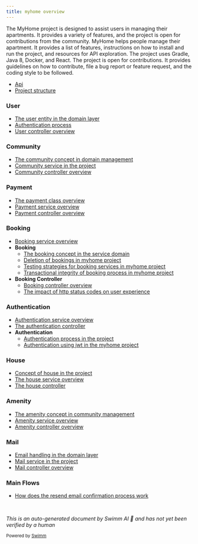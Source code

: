 ```yaml
---
title: myhome overview
---
```

The MyHome project is designed to assist users in managing their apartments. It provides a variety of features, and the project is open for contributions from the community. MyHome helps people manage their apartment. It provides a list of features, instructions on how to install and run the project, and resources for API exploration. The project uses Gradle, Java 8, Docker, and React. The project is open for contributions. It provides guidelines on how to contribute, file a bug report or feature request, and the coding style to be followed.

- <SwmLink doc-title="Api">[Api](.swm/api.p4vxi9sw.sw.md)</SwmLink>
- <SwmLink doc-title="Project structure">[Project structure](.swm/project-structure.g2vdy49k.sw.md)</SwmLink>

### User

- <SwmLink doc-title="The user entity in the domain layer">[The user entity in the domain layer](.swm/the-user-entity-in-the-domain-layer.03eto8f2.sw.md)</SwmLink>
- <SwmLink doc-title="Authentication process">[Authentication process](.swm/authentication-process.g3i5tek4.sw.md)</SwmLink>
- <SwmLink doc-title="User controller overview">[User controller overview](.swm/user-controller-overview.uvnb3cvf.sw.md)</SwmLink>

### Community

- <SwmLink doc-title="The community concept in domain management">[The community concept in domain management](.swm/the-community-concept-in-domain-management.upedosmy.sw.md)</SwmLink>
- <SwmLink doc-title="Community service in the project">[Community service in the project](.swm/community-service-in-the-project.x7rfxsj4.sw.md)</SwmLink>
- <SwmLink doc-title="Community controller overview">[Community controller overview](.swm/community-controller-overview.8e8th8hy.sw.md)</SwmLink>

### Payment

- <SwmLink doc-title="The payment class overview">[The payment class overview](.swm/the-payment-class-overview.59wmk0ln.sw.md)</SwmLink>
- <SwmLink doc-title="Payment service overview">[Payment service overview](.swm/payment-service-overview.dioqno91.sw.md)</SwmLink>
- <SwmLink doc-title="Payment controller overview">[Payment controller overview](.swm/payment-controller-overview.41cz0hbx.sw.md)</SwmLink>

### Booking

- <SwmLink doc-title="Booking service overview">[Booking service overview](.swm/booking-service-overview.p8wcouqr.sw.md)</SwmLink>
- **Booking**
  - <SwmLink doc-title="The booking concept in the service domain">[The booking concept in the service domain](.swm/the-booking-concept-in-the-service-domain.x8tugnsz.sw.md)</SwmLink>
  - <SwmLink doc-title="Deletion of bookings in myhome project">[Deletion of bookings in myhome project](.swm/deletion-of-bookings-in-myhome-project.a8oyf52x.sw.md)</SwmLink>
  - <SwmLink doc-title="Testing strategies for booking services in myhome project">[Testing strategies for booking services in myhome project](.swm/testing-strategies-for-booking-services-in-myhome-project.heio34f7.sw.md)</SwmLink>
  - <SwmLink doc-title="Transactional integrity of booking process in myhome project">[Transactional integrity of booking process in myhome project](.swm/transactional-integrity-of-booking-process-in-myhome-project.0xxnmcsu.sw.md)</SwmLink>
- **Booking Controller**
  - <SwmLink doc-title="Booking controller overview">[Booking controller overview](.swm/booking-controller-overview.1vx6rhdq.sw.md)</SwmLink>
  - <SwmLink doc-title="The impact of http status codes on user experience">[The impact of http status codes on user experience](.swm/the-impact-of-http-status-codes-on-user-experience.2mtn3a8a.sw.md)</SwmLink>

### Authentication

- <SwmLink doc-title="Authentication service overview">[Authentication service overview](.swm/authentication-service-overview.05slczw9.sw.md)</SwmLink>
- <SwmLink doc-title="The authentication controller">[The authentication controller](.swm/the-authentication-controller.leht1z5a.sw.md)</SwmLink>
- **Authentication**
  - <SwmLink doc-title="Authentication process in the project">[Authentication process in the project](.swm/authentication-process-in-the-project.ao7t8w5g.sw.md)</SwmLink>
  - <SwmLink doc-title="Authentication using jwt in the myhome project">[Authentication using jwt in the myhome project](.swm/authentication-using-jwt-in-the-myhome-project.2o6po45p.sw.md)</SwmLink>

### House

- <SwmLink doc-title="Concept of house in the project">[Concept of house in the project](.swm/concept-of-house-in-the-project.24ldcpvs.sw.md)</SwmLink>
- <SwmLink doc-title="The house service overview">[The house service overview](.swm/the-house-service-overview.55hstaz3.sw.md)</SwmLink>
- <SwmLink doc-title="The house controller">[The house controller](.swm/the-house-controller.d7whqr12.sw.md)</SwmLink>

### Amenity

- <SwmLink doc-title="The amenity concept in community management">[The amenity concept in community management](.swm/the-amenity-concept-in-community-management.pfjmqcqq.sw.md)</SwmLink>
- <SwmLink doc-title="Amenity service overview">[Amenity service overview](.swm/amenity-service-overview.s53wobpz.sw.md)</SwmLink>
- <SwmLink doc-title="Amenity controller overview">[Amenity controller overview](.swm/amenity-controller-overview.90sbrbn3.sw.md)</SwmLink>

### Mail

- <SwmLink doc-title="Email handling in the domain layer">[Email handling in the domain layer](.swm/email-handling-in-the-domain-layer.jhy8wxck.sw.md)</SwmLink>
- <SwmLink doc-title="Mail service in the project">[Mail service in the project](.swm/mail-service-in-the-project.ubyll7tf.sw.md)</SwmLink>
- <SwmLink doc-title="Mail controller overview">[Mail controller overview](.swm/mail-controller-overview.bc7jkatn.sw.md)</SwmLink>

### Main Flows

- <SwmLink doc-title="How does the resend email confirmation process work">[How does the resend email confirmation process work](.swm/how-does-the-resend-email-confirmation-process-work.bn5w7qvb.sw.md)</SwmLink>

&nbsp;

*This is an auto-generated document by Swimm AI 🌊 and has not yet been verified by a human*

<SwmMeta version="3.0.0" repo-id="Z2l0aHViJTNBJTNBbXlob21lJTNBJTNBc3dpbW1pbw==" repo-name="myhome"><sup>Powered by [Swimm](/)</sup></SwmMeta>
